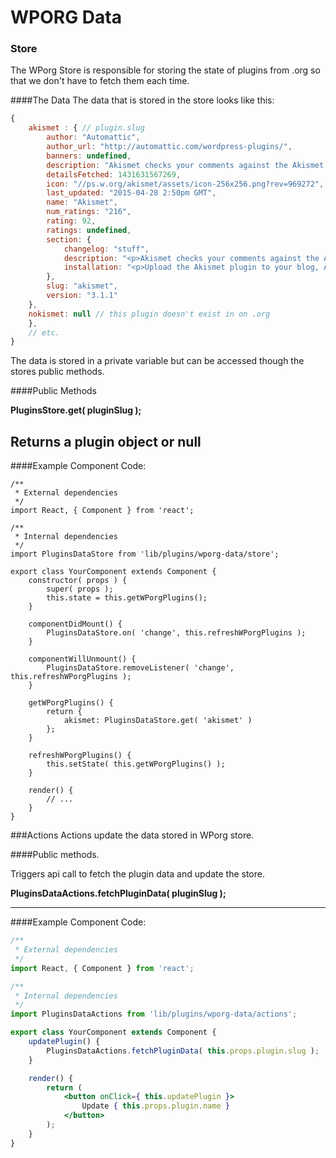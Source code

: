 # WPORG Data

### Store

The WPorg Store is responsible for storing the state of plugins from .org so that we don't have to fetch them each time.

####The Data
The data that is stored in the store looks like this:

```js
{
	akismet : { // plugin.slug
		author: "Automattic",
		author_url: "http://automattic.com/wordpress-plugins/",
		banners: undefined,
		description: "Akismet checks your comments against the Akismet Web service to see if they look like spam or not.",
		detailsFetched: 1431631567269,
		icon: "//ps.w.org/akismet/assets/icon-256x256.png?rev=969272",
		last_updated: "2015-04-28 2:50pm GMT",
		name: "Akismet",
		num_ratings: "216",
		rating: 92,
		ratings: undefined,
		section: {
			changelog: "stuff",
			description: "<p>Akismet checks your comments against the Akismet Web service to see if they look like spam or not and lets you review the spam it catches under your blog's \"Comments\" admin screen.</p>↵↵<p>Major features in Akismet include:</p>↵↵<ul>↵<li>Automatically checks all comments and filters out the ones that look like spam.</li>↵<li>Each comment has a status history, so you can easily see which comments were caught or cleared by Akismet and which were spammed or unspammed by a moderator.</li>↵<li>URLs are shown in the comment body to reveal hidden or misleading links.</li>↵<li>Moderators can see the number of approved comments for each user.</li>↵<li>A discard feature that outright blocks the worst spam, saving you disk space and speeding up your site.</li>↵</ul>↵↵<p>PS: You'll need an <a href=\"http://akismet.com/get/\">Akismet.com API key</a> to use it.  Keys are free for personal blogs; paid subscriptions are available for businesses and commercial sites.</p>",
			installation: "<p>Upload the Akismet plugin to your blog, Activate it, then enter your <a href=\"http://akismet.com/get/\">Akismet.com API key</a>.</p>↵↵<p>1, 2, 3: You're done!</p>"
		},
		slug: "akismet",
		version: "3.1.1"
	},
	nokismet: null // this plugin doesn't exist in on .org
	},
	// etc.
}
```

The data is stored in a private variable but can be accessed though the stores public methods.

####Public Methods

**PluginsStore.get( pluginSlug );**

## Returns a plugin object or null

####Example Component Code:

```es6
/**
 * External dependencies
 */
import React, { Component } from 'react';

/**
 * Internal dependencies
 */
import PluginsDataStore from 'lib/plugins/wporg-data/store';

export class YourComponent extends Component {
	constructor( props ) {
		super( props );
		this.state = this.getWPorgPlugins();
	}

	componentDidMount() {
		PluginsDataStore.on( 'change', this.refreshWPorgPlugins );
	}

	componentWillUnmount() {
		PluginsDataStore.removeListener( 'change', this.refreshWPorgPlugins );
	}

	getWPorgPlugins() {
		return {
			akismet: PluginsDataStore.get( 'akismet' )
		};
	}

	refreshWPorgPlugins() {
		this.setState( this.getWPorgPlugins() );
	}

	render() {
		// ...
	}
}

```

###Actions
Actions update the data stored in WPorg store.

####Public methods.

Triggers api call to fetch the plugin data and update the store.

**PluginsDataActions.fetchPluginData( pluginSlug );**

---

####Example Component Code:

```jsx
/**
 * External dependencies
 */
import React, { Component } from 'react';

/**
 * Internal dependencies
 */
import PluginsDataActions from 'lib/plugins/wporg-data/actions';

export class YourComponent extends Component {
	updatePlugin() {
		PluginsDataActions.fetchPluginData( this.props.plugin.slug );
	}

	render() {
		return (
			<button onClick={ this.updatePlugin }>
				Update { this.props.plugin.name }
			</button>
		);
	}
}

```
